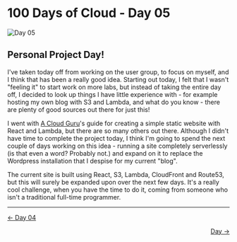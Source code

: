 # 100 Days of Cloud - Day 05
![Day 05](Day05.jpeg)

## Personal Project Day!
I've taken today off from working on the user group, to focus on myself, and I think that has been a really good idea.
Starting out today, I felt that I wasn't "feeling it" to start work on more labs, but instead of taking the entire day off, I decided to look up things I have little experience with - for example hosting my own blog with S3 and Lambda, and what do you know - there are plenty of good sources out there for just this!

I went with [A Cloud Guru](https://acloud.guru)'s guide for creating a simple static website with React and Lambda, but there are so many others out there. Although I didn't have time to complete the project today, I think I'm going to spend the next couple of days working on this idea - running a site completely serverlessly (is that even a word? Probably not.) and expand on it to replace the Wordpress installation that I despise for my current "blog".

The current site is built using React, S3, Lambda, CloudFront and Route53, but this will surely be expanded upon over the next few days. It's a really cool challenge, when you have the time to do it, coming from someone who isn't a traditional full-time programmer.

---

<p align="left"><a href="../Day 04">← Day 04</a></p>
<p align="right"><a href="../Day ">Day  →</a></p>
